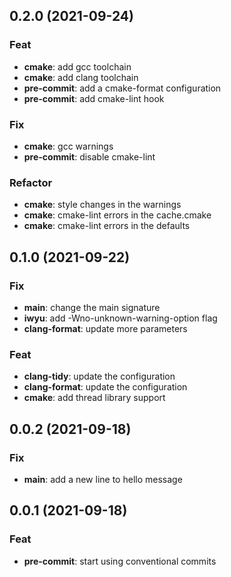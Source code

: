 ## 0.2.0 (2021-09-24)

### Feat

- **cmake**: add gcc toolchain
- **cmake**: add clang toolchain
- **pre-commit**: add a cmake-format configuration
- **pre-commit**: add cmake-lint hook

### Fix

- **cmake**: gcc warnings
- **pre-commit**: disable cmake-lint

### Refactor

- **cmake**: style changes in the warnings
- **cmake**: cmake-lint errors in the cache.cmake
- **cmake**: cmake-lint errors in the defaults

## 0.1.0 (2021-09-22)

### Fix

- **main**: change the main signature
- **iwyu**: add -Wno-unknown-warning-option flag
- **clang-format**: update more parameters

### Feat

- **clang-tidy**: update the configuration
- **clang-format**: update the configuration
- **cmake**: add thread library support

## 0.0.2 (2021-09-18)

### Fix

- **main**: add a new line to hello message

## 0.0.1 (2021-09-18)

### Feat

- **pre-commit**: start using conventional commits
